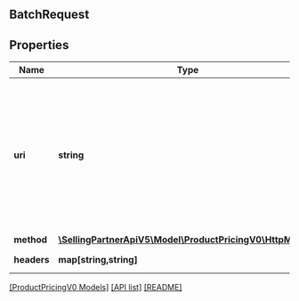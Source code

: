 ## BatchRequest

## Properties

Name | Type | Description | Notes
------------ | ------------- | ------------- | -------------
**uri** | **string** | The resource path of the operation you are calling in batch without any query parameters.<br><br>If you are calling `getItemOffersBatch`, supply the path of `getItemOffers`.<br><br>**Example:** `/products/pricing/v0/items/B000P6Q7MY/offers`<br><br>If you are calling `getListingOffersBatch`, supply the path of `getListingOffers`.<br><br>**Example:** `/products/pricing/v0/listings/B000P6Q7MY/offers` |
**method** | [**\SellingPartnerApiV5\Model\ProductPricingV0\HttpMethod**](HttpMethod.md) |  |
**headers** | **map[string,string]** | A mapping of additional HTTP headers to send/receive for the individual batch request. | [optional]

[[ProductPricingV0 Models]](../) [[API list]](../../Api) [[README]](../../../README.md)
